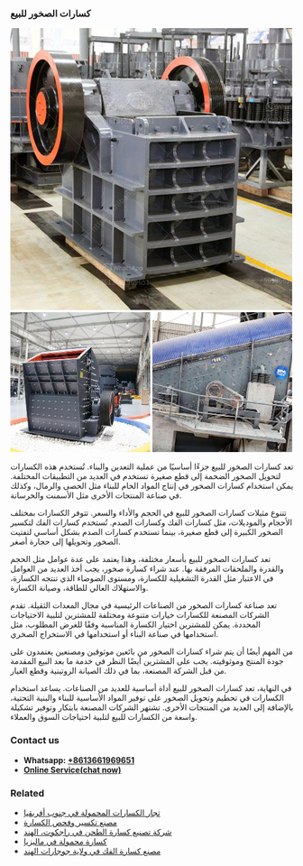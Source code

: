 <h3>كسارات الصخور للبيع</h3><img src='1701852646.jpg' alt=''><p>تعد كسارات الصخور للبيع جزءًا أساسيًا من عملية التعدين والبناء. تُستخدم هذه الكسارات لتحويل الصخور الضخمة إلى قطع صغيرة تستخدم في العديد من التطبيقات المختلفة. يمكن استخدام كسارات الصخور في إنتاج المواد الخام للبناء مثل الحصى والرمال، وكذلك في صناعة المنتجات الأخرى مثل الأسمنت والخرسانة.</p><p>تتنوع مثيلات كسارات الصخور للبيع في الحجم والأداء والسعر. تتوفر الكسارات بمختلف الأحجام والموديلات، مثل كسارات الفك وكسارات الصدم. تُستخدم كسارات الفك لتكسير الصخور الكبيرة إلى قطع صغيرة، بينما تستخدم كسارات الصدم بشكل أساسي لتفتيت الصخور وتحويلها إلى حجارة أصغر.</p><p>تعد كسارات الصخور للبيع بأسعار مختلفة، وهذا يعتمد على عدة عوامل مثل الحجم والقدرة والملحقات المرفقة بها. عند شراء كسارة صخور، يجب أخذ العديد من العوامل في الاعتبار مثل القدرة التشغيلية للكسارة، ومستوى الضوضاء الذي تنتجه الكسارة، والاستهلاك العالي للطاقة، وصيانة الكسارة.</p><p>تعد صناعة كسارات الصخور من الصناعات الرئيسية في مجال المعدات الثقيلة. تقدم الشركات المصنعة للكسارات خيارات متنوعة ومختلفة للمشترين لتلبية الاحتياجات المحددة. يمكن للمشترين اختيار الكسارة المناسبة وفقًا للغرض المطلوب، مثل استخدامها في صناعة البناء أو استخدامها في الاستخراج الصخري.</p><p>من المهم أيضًا أن يتم شراء كسارات الصخور من بائعين موثوقين ومصنعين يعتمدون على جودة المنتج وموثوقيته. يجب على المشترين أيضًا النظر في خدمة ما بعد البيع المقدمة من قبل الشركة المصنعة، بما في ذلك الصيانة الروتينية وقطع الغيار.</p><p>في النهاية، تعد كسارات الصخور للبيع أداة أساسية للعديد من الصناعات. يساعد استخدام الكسارات في تحطيم وتحويل الصخور على توفير المواد الأساسية للبناء والبنية التحتية، بالإضافة إلى العديد من المنتجات الأخرى. تشتهر الشركات المصنعة بابتكار وتوفير تشكيلة واسعة من الكسارات للبيع لتلبية احتياجات السوق والعملاء.</p><h3>Contact us</h3><ul><li><strong>Whatsapp:&nbsp;<a href="https://wa.me/8613661969651">+8613661969651</a></strong></li><li><a href="https://swt.shibang-china.com/?git&amp;zhl&amp;كسارات الصخور للبيع"><strong>Online Service(chat now)</strong></a></li></ul><h3>Related</h3><ul><li><a href='تجار الكسارات المحمولة في جنوب أفريقيا.md'>تجار الكسارات المحمولة في جنوب أفريقيا</a></li><li><a href='مصنع تكسير وفحص الكسارة.md'>مصنع تكسير وفحص الكسارة</a></li><li><a href='شركة تصنيع كسارة الطحن في راجكوت، الهند.md'>شركة تصنيع كسارة الطحن في راجكوت، الهند</a></li><li><a href='كسارة محمولة في ماليزيا.md'>كسارة محمولة في ماليزيا</a></li><li><a href='مصنع كسارة الفك في ولاية جوجارات الهند.md'>مصنع كسارة الفك في ولاية جوجارات الهند</a></li></ul>